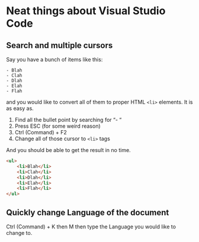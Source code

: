 # Neat things about Visual Studio Code

## Search and multiple cursors

Say you have a bunch of items like this:

```
- Blah
- Clah
- Dlah
- Elah
- Flah
```
and you would like to convert all of them to proper HTML `<li>` elements. It is as easy as.

1. Find all the bullet point by searching for “- “
2. Press ESC (for some weird reason)
3. Ctrl (Command) + F2
4. Change all of those cursor to `<li>` tags

And you should be able to get the result in no time.
```html
<ul>
    <li>Blah</li>
    <li>Clah</li>
    <li>Dlah</li>
    <li>Elah</li>
    <li>Flah</li>
</ul>
```

## Quickly change Language of the document

Ctrl (Command) + K then M then type the Language you would like to change to.

